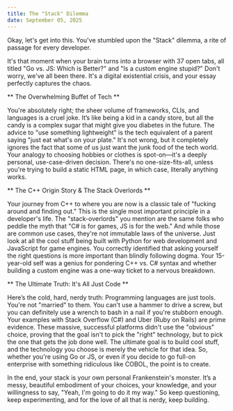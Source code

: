 ```yaml
---
title: The "Stack" Dilemma
date: September 05, 2025
---
```


Okay, let's get into this. You've stumbled upon the "Stack" dilemma, a rite of passage for every developer.

It's that moment when your brain turns into a browser with 37 open tabs, all titled "Go vs. JS: Which is Better?" and "Is a custom engine stupid?"
Don't worry, we've all been there. It's a digital existential crisis, and your essay perfectly captures the chaos.

** The Overwhelming Buffet of Tech **

You're absolutely right; the sheer volume of frameworks, CLIs, and languages is a cruel joke. It’s like being a kid in a candy store, but all the candy is a complex sugar that might give you diabetes in the future. The advice to "use something lightweight" is the tech equivalent of a parent saying "just eat what's on your plate." It's not wrong, but it completely ignores the fact that some of us just want the junk food of the tech world. Your analogy to choosing hobbies or clothes is spot-on—it's a deeply personal, use-case-driven decision. There's no one-size-fits-all, unless you're trying to build a static HTML page, in which case, literally anything works.

** The C++ Origin Story & The Stack Overlords **

Your journey from C++ to where you are now is a classic tale of "fucking around and finding out." This is the single most important principle in a developer's life. The "stack-overlords" you mention are the same folks who peddle the myth that "C# is for games, JS is for the web." And while those are common use cases, they're not immutable laws of the universe. Just look at all the cool stuff being built with Python for web development and JavaScript for game engines. You correctly identified that asking yourself the right questions is more important than blindly following dogma. Your 15-year-old self was a genius for pondering C++ vs. C# syntax and whether building a custom engine was a one-way ticket to a nervous breakdown.

** The Ultimate Truth: It's All Just Code **

Here’s the cold, hard, nerdy truth: Programming languages are just tools. You're not "married" to them. You can't use a hammer to drive a screw, but you can definitely use a wrench to bash in a nail if you're stubborn enough. Your examples with Stack Overflow (C#) and Uber (Ruby on Rails) are prime evidence. These massive, successful platforms didn't use the "obvious" choice, proving that the goal isn't to pick the "right" technology, but to pick the one that gets the job done well. The ultimate goal is to build cool stuff, and the technology you choose is merely the vehicle for that idea. So, whether you're using Go or JS, or even if you decide to go full-on enterprise with something ridiculous like COBOL, the point is to create.

In the end, your stack is your own personal Frankenstein's monster. It’s a messy, beautiful embodiment of your choices, your knowledge, and your willingness to say, "Yeah, I'm going to do it my way." So keep questioning, keep experimenting, and for the love of all that is nerdy, keep building.
